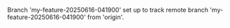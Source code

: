 Branch 'my-feature-20250616-041900' set up to track remote branch 'my-feature-20250616-041900' from 'origin'.